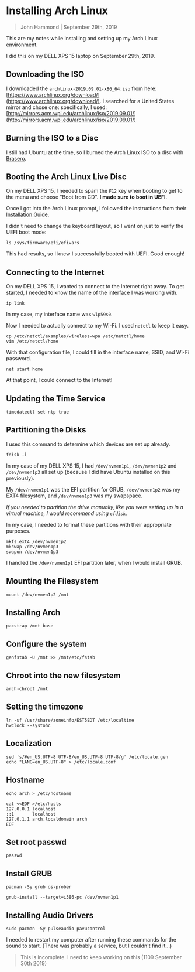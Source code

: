 Installing Arch Linux
======================

> John Hammond | September 29th, 2019

This are my notes while installing and setting up my Arch Linux environment.

I did this on my DELL XPS 15 laptop on September 29th, 2019.


Downloading the ISO
-------------------

I downloaded the `archlinux-2019.09.01-x86_64.iso` from here: [https://www.archlinux.org/download/](https://www.archlinux.org/download/).
I searched for a United States mirror and chose one: specifically, I used: [http://mirrors.acm.wpi.edu/archlinux/iso/2019.09.01/](http://mirrors.acm.wpi.edu/archlinux/iso/2019.09.01/)


Burning the ISO to a Disc
-------------------------

I still had Ubuntu at the time, so I burned the Arch Linux ISO to a disc with [Brasero]. 


Booting the Arch Linux Live Disc
------------------------

On my DELL XPS 15, I needed to spam the `F12` key when booting to get to the menu and choose "Boot from CD". **I made sure to boot in UEFI**.

Once I got into the Arch Linux prompt, I followed the instructions from their [Installation Guide](https://wiki.archlinux.org/index.php/installation_guide).

I didn't need to change the keyboard layout, so I went on just to verify the UEFI boot mode:

```
ls /sys/firmware/efi/efivars
```

This had results, so I knew I successfully booted with UEFI. Good enough!

Connecting to the Internet
----------------

On my DELL XPS 15, I wanted to connect to the Internet right away. To get started, I needed to know the name of the
interface I was working with.

```
ip link
```

In my case, my interface name was `wlp59s0`.

Now I needed to actually connect to my Wi-Fi. I used `netctl` to keep it easy.

```
cp /etc/netctl/examples/wireless-wpa /etc/netctl/home
vim /etc/netctl/home
```

With that configuration file, I could fill in the interface name, SSID, and Wi-Fi password.

```
net start home
```

At that point, I could connect to the Internet!

Updating the Time Service
----------------------

```
timedatectl set-ntp true
```

Partitioning the Disks
----------------------

I used this command to determine which devices are set up already.

```
fdisk -l
```

In my case of my DELL XPS 15, I had `/dev/nvmen1p1`, `/dev/nvmen1p2` and `/dev/nvmen1p3` all set up (because I did have Ubuntu installed on this previously).

My `/dev/nvmen1p1` was the EFI partition for GRUB, `/dev/nvmen1p2` was my EXT4 filesystem, and `/dev/nvmen1p3` was my swapspace.

_If you needed to partition the drive manually, like you were setting up in a virtual machine, I would recommend using `cfdisk`._

In my case, I needed to format these partitions with their appropriate purposes.

```
mkfs.ext4 /dev/nvmen1p2
mkswap /dev/nvmen1p3
swapon /dev/nvmen1p3
```

I handled the `/dev/nvmen1p1` EFI partition later, when I would install GRUB.

Mounting the Filesystem
-------------------

```
mount /dev/nvmen1p2 /mnt
```

Installing Arch
-------------

```
pacstrap /mnt base
```

Configure the system
-------------

```
genfstab -U /mnt >> /mnt/etc/fstab
```

Chroot into the new filesystem
----------------

```
arch-chroot /mnt
```

Setting the timezone
--------------

```
ln -sf /usr/share/zoneinfo/EST5EDT /etc/localtime
hwclock --systohc
```

Localization
------------

```
sed 's/#en_US.UTF-8 UTF-8/en_US.UTF-8 UTF-8/g' /etc/locale.gen
echo "LANG=en_US.UTF-8" > /etc/locale.conf
```

Hostname
----------

```
echo arch > /etc/hostname

cat <<EOF >/etc/hosts
127.0.0.1 localhost
::1	      localhost
127.0.1.1 arch.localdomain arch
EOF
```

Set root passwd
----------

```
passwd
```

Install GRUB
---------

```
pacman -Sy grub os-prober

grub-install --target=i386-pc /dev/nvmen1p1
```


Installing Audio Drivers
--------------------

```
sudo pacman -Sy pulseaudio pavucontrol
```


I needed to restart my computer after running these commands for the sound to start.
(There was probably a service, but I couldn't find it...)


> This is incomplete. I need to keep working on this (1109 September 30th 2019)

[Brasero]: https://wiki.gnome.org/Apps/Brasero
